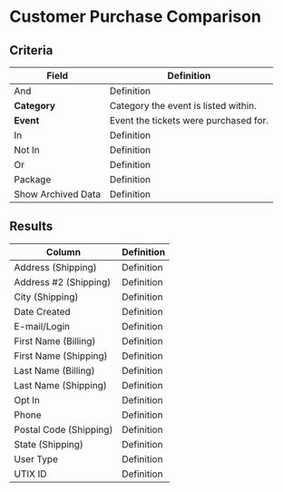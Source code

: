 # Customer Purchase Comparison

## Criteria

| **Field** | **Definition** |
| --- | --- |
| And | Definition |
| **Category** | Category the event is listed within. |
| **Event** | Event the tickets were purchased for. |
| In | Definition |
| Not In | Definition |
| Or | Definition |
| Package | Definition |
| Show Archived Data | Definition |

## Results

| **Column** | **Definition** |
| --- | --- |
| Address \(Shipping\) | Definition |
| Address \#2 \(Shipping\) | Definition |
| City \(Shipping\) | Definition |
| Date Created | Definition |
| E-mail/Login | Definition |
| First Name \(Billing\) | Definition |
| First Name \(Shipping\) | Definition |
| Last Name \(Billing\) | Definition |
| Last Name \(Shipping\) | Definition |
| Opt In | Definition |
| Phone | Definition |
| Postal Code \(Shipping\) | Definition |
| State \(Shipping\) | Definition |
| User Type | Definition |
| UTIX ID | Definition |

